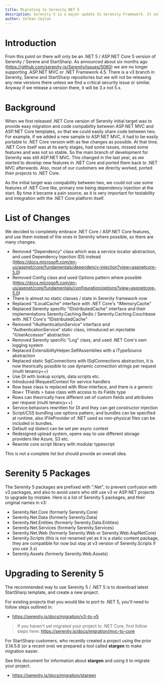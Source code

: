 ```yaml
---
title: Migrating to Serenity.NET 5
description: Serenity 5 is a major update to Serenity Framework. It only supports .NET 5 and ASP.NET Core 5. For those who missed the news, .NET 5 is actually .NET Core 5, and is simply called .NET now. They skipped version 4 to avoid confusion with legacy .NET Framework 4.
author: Volkan Ceylan
---
```


# Introduction

From this point on there will only be an .NET 5 / ASP.NET Core 5 version of Serenity / Serene and StartSharp. As announced about six months ago (https://github.com/serenity-is/Serenity/issues/5060) we are no longer supporting .ASP.NET MVC or .NET Framework 4.5. There is a v3 branch in Serenity, Serene and StartSharp repositories but we will not be releasing any new versions there unless we find a critical security issue or similar. Anyway if we release a version there, it will be 3.x not 5.x.

# Background

When we first released .NET Core version of Serenity initial target was to provide easy migration and code compability between ASP.NET MVC and ASP.NET Core templates, so that we could easily share code between two. For example, if we added a new sample to ASP.NET MVC, it had to be easily portable to .NET Core version with as few changes as possible. At that time, .NET Core itself was at its early stages, had some issues, missed some features and was not so stable. So the main branch of development for Serenity was still ASP.NET MVC. This changed in the last year, as we started to develop new features in .NET Core and ported them back to .NET MVC afterwards.  Also, most of our customers we directly worked, ported their projects to .NET Core. 

As the initial target was compability between two, we could not use some features of .NET Core like, primary one being dependency injection at the start. By time it became a pain source, as it is very important for testability and integration with the .NET Core platform itself. 

# List of Changes

We decided to completely embrace .NET Core / ASP.NET Core features, and use them instead of the ones in Serenity where possible, so there are many changes:

- Removed "Dependency" class which was a service locator abstraction, and used Dependency Injection (DI) instead (https://docs.microsoft.com/en-us/aspnet/core/fundamentals/dependency-injection?view=aspnetcore-5.0)
- Removed Config class and used Options pattern where possible (https://docs.microsoft.com/en-us/aspnet/core/fundamentals/configuration/options?view=aspnetcore-5.0)
- There is almost no static classes / state in Serenity framework now
- Replaced "ILocalCache" interface with .NET Core's "IMemoryCache"
- Replaced Serenity specific "IDistributedCache" interface and their implementations Serenity.Caching.Redis / Serenity.Caching.Couchbase with .NET Core's "IDistributedCache"
- Removed "IAuthenticationService" interface and "AuthenticationService" static class, introduced an injectable "IUserAccessor" abstraction
- Removed Serenity specific "Log" class, and used .NET Core's own logging system
- Replaced ExtensibilityHelper.SelfAssemblies with a ITypeSource abstraction
- Replaced static SqlConnections with ISqlConnections abstraction, it is now theorically possible to use dynamic connection strings per request (multi tenancy++)
- Use DI with lookup scripts, data scripts etc.
- Introduced IRequestContext for service handlers
- Row base class is replaced with IRow interface, and there is a generic Row< TFields > base class with access to its Fields type
- Rows can theorically have different set of custom fields and attributes per request (multi tenancy++)
- Service behaviors rewritten for DI and they can get constructor injection
- Script/CSS bundling use options pattern, and bundles can be specified at runtime, also IFileProvider of .NET used so non-physical files can be included in bundles.
- Default sql dialect can be set per async context
- Redesigned upload system, opens way to use different storage providers like Azure, S3 etc.
- Rewrote core script library with modular typescript

This is not a complete list but should provide an overall idea.

# Serenity 5 Packages

The Serenity 5 packages are prefixed with ".Net", to prevent confusion with v3 packages, and also to avoid users who still use v3 or ASP.NET projects to upgrade by mistake. Here is a list of Serenity 5 packages, and their original names in v3:

- Serenity.Net.Core (formerly Serenity.Core)
- Serenity.Net.Data (formerly Serenity.Data)
- Serenity.Net.Entities (formerly Serenity.Data.Entities)
- Serenity.Net.Services (formerly Serenity.Services)
- Serenity.Net.Web (formerly Serenity.Web or Serenity.Web.AspNetCore)
- Serenity.Scripts (this is not renamed yet as it is a static content package, they are compatible for now but stay at v3 version of Serenity.Scripts if you use 3.x)
- Serenity.Assets (formerly Serenity.Web.Assets)

# Upgrading to Serenity 5

The recommended way to use Serenity 5 / .NET 5 is to download latest StartSharp template, and create a new project.

For existing projects that you would like to port to .NET 5, you'll need to follow steps outlined in:

- https://serenity.is/docs/migration/v3-to-v5

> If you haven't yet migrated your project to .NET Core, first follow steps here:
> https://serenity.is/docs/migration/mvc-to-core

For StartSharp customers, who recently created a project using the prior 3.14.5.6 (or a recent one) we prepared a tool called **stargen** to make migration easier.

See this document for information about **stargen** and using it to migrate your project.

- https://serenity.is/docs/migration/stargen